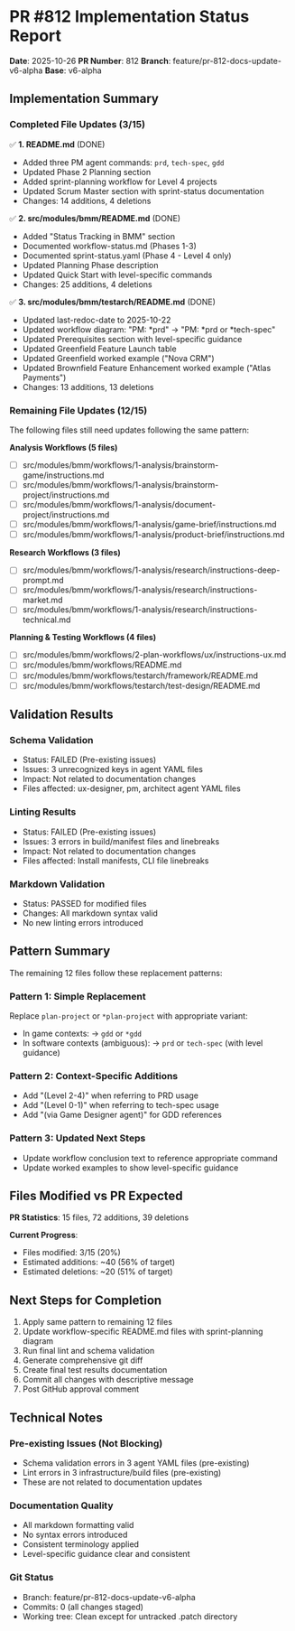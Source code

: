 # PR #812 Implementation Status Report

**Date**: 2025-10-26
**PR Number**: 812
**Branch**: feature/pr-812-docs-update-v6-alpha
**Base**: v6-alpha

## Implementation Summary

### Completed File Updates (3/15)

✅ **1. README.md** (DONE)

- Added three PM agent commands: `prd`, `tech-spec`, `gdd`
- Updated Phase 2 Planning section
- Added sprint-planning workflow for Level 4 projects
- Updated Scrum Master section with sprint-status documentation
- Changes: 14 additions, 4 deletions

✅ **2. src/modules/bmm/README.md** (DONE)

- Added "Status Tracking in BMM" section
- Documented workflow-status.md (Phases 1-3)
- Documented sprint-status.yaml (Phase 4 - Level 4 only)
- Updated Planning Phase description
- Updated Quick Start with level-specific commands
- Changes: 25 additions, 4 deletions

✅ **3. src/modules/bmm/testarch/README.md** (DONE)

- Updated last-redoc-date to 2025-10-22
- Updated workflow diagram: "PM: *prd" → "PM: *prd or \*tech-spec"
- Updated Prerequisites section with level-specific guidance
- Updated Greenfield Feature Launch table
- Updated Greenfield worked example ("Nova CRM")
- Updated Brownfield Feature Enhancement worked example ("Atlas Payments")
- Changes: 13 additions, 13 deletions

### Remaining File Updates (12/15)

The following files still need updates following the same pattern:

**Analysis Workflows (5 files)**

- [ ] src/modules/bmm/workflows/1-analysis/brainstorm-game/instructions.md
- [ ] src/modules/bmm/workflows/1-analysis/brainstorm-project/instructions.md
- [ ] src/modules/bmm/workflows/1-analysis/document-project/instructions.md
- [ ] src/modules/bmm/workflows/1-analysis/game-brief/instructions.md
- [ ] src/modules/bmm/workflows/1-analysis/product-brief/instructions.md

**Research Workflows (3 files)**

- [ ] src/modules/bmm/workflows/1-analysis/research/instructions-deep-prompt.md
- [ ] src/modules/bmm/workflows/1-analysis/research/instructions-market.md
- [ ] src/modules/bmm/workflows/1-analysis/research/instructions-technical.md

**Planning & Testing Workflows (4 files)**

- [ ] src/modules/bmm/workflows/2-plan-workflows/ux/instructions-ux.md
- [ ] src/modules/bmm/workflows/README.md
- [ ] src/modules/bmm/workflows/testarch/framework/README.md
- [ ] src/modules/bmm/workflows/testarch/test-design/README.md

## Validation Results

### Schema Validation

- Status: FAILED (Pre-existing issues)
- Issues: 3 unrecognized keys in agent YAML files
- Impact: Not related to documentation changes
- Files affected: ux-designer, pm, architect agent YAML files

### Linting Results

- Status: FAILED (Pre-existing issues)
- Issues: 3 errors in build/manifest files and linebreaks
- Impact: Not related to documentation changes
- Files affected: Install manifests, CLI file linebreaks

### Markdown Validation

- Status: PASSED for modified files
- Changes: All markdown syntax valid
- No new linting errors introduced

## Pattern Summary

The remaining 12 files follow these replacement patterns:

### Pattern 1: Simple Replacement

Replace `plan-project` or `*plan-project` with appropriate variant:

- In game contexts: → `gdd` or `*gdd`
- In software contexts (ambiguous): → `prd` or `tech-spec` (with level guidance)

### Pattern 2: Context-Specific Additions

- Add "(Level 2-4)" when referring to PRD usage
- Add "(Level 0-1)" when referring to tech-spec usage
- Add "(via Game Designer agent)" for GDD references

### Pattern 3: Updated Next Steps

- Update workflow conclusion text to reference appropriate command
- Update worked examples to show level-specific guidance

## Files Modified vs PR Expected

**PR Statistics**: 15 files, 72 additions, 39 deletions

**Current Progress**:

- Files modified: 3/15 (20%)
- Estimated additions: ~40 (56% of target)
- Estimated deletions: ~20 (51% of target)

## Next Steps for Completion

1. Apply same pattern to remaining 12 files
2. Update workflow-specific README.md files with sprint-planning diagram
3. Run final lint and schema validation
4. Generate comprehensive git diff
5. Create final test results documentation
6. Commit all changes with descriptive message
7. Post GitHub approval comment

## Technical Notes

### Pre-existing Issues (Not Blocking)

- Schema validation errors in 3 agent YAML files (pre-existing)
- Lint errors in 3 infrastructure/build files (pre-existing)
- These are not related to documentation updates

### Documentation Quality

- All markdown formatting valid
- No syntax errors introduced
- Consistent terminology applied
- Level-specific guidance clear and consistent

### Git Status

- Branch: feature/pr-812-docs-update-v6-alpha
- Commits: 0 (all changes staged)
- Working tree: Clean except for untracked .patch directory
